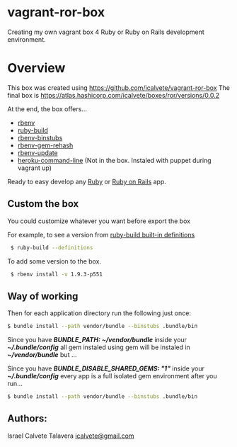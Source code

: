 # vagrant-ror-box

Creating my own vagrant box 4 Ruby or Ruby on Rails development environment.

# Overview

This box was created using https://github.com/icalvete/vagrant-ror-box
The final box is https://atlas.hashicorp.com/icalvete/boxes/ror/versions/0.0.2

At the end, the box offers...

* [rbenv](https://github.com/sstephenson/rbenv)
* [ruby-build](https://github.com/sstephenson/ruby-build)
* [rbenv-binstubs](https://github.com/ianheggie/rbenv-binstubs)
* [rbenv-gem-rehash](https://github.com/sstephenson/rbenv-gem-rehash)
* [rbenv-update](https://github.com/rkh/rbenv-update)
* [heroku-command-line](https://devcenter.heroku.com/articles/heroku-command-line) (Not in the box. Instaled with puppet during vagrant up)

Ready to easy develop any [Ruby](http://ruby-doc.org/) or [Ruby on Rails](http://rubyonrails.org/) app.

## Custom the box

You could customize whatever you want before export the box

For example, to see a version from [ruby-build built-in definitions](https://github.com/rbenv/ruby-build/tree/master/share/ruby-build)

```bash
 $ ruby-build --definitions
```

To add some version to the box.

```bash
 $ rbenv install -v 1.9.3-p551
```

## Way of working

Then for each application directory run the following just once:

```bash
$ bundle install --path vendor/bundle --binstubs .bundle/bin
```

Since you have **_BUNDLE_PATH: ~/vendor/bundle_** inside your **_~/.bundle/config_** all gem instaled using gem will be instaled in **_~/vendor/bundle_** but ...

Since you have **_BUNDLE_DISABLE_SHARED_GEMS: "1"_** inside your **_~/.bundle/config_** every app is a full isolated gem environment after you run...

```bash
$ bundle install --path vendor/bundle --binstubs .bundle/bin
```

## Authors:

Israel Calvete Talavera <icalvete@gmail.com>
